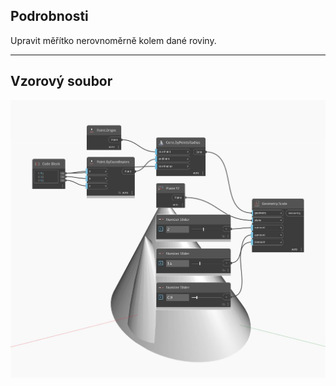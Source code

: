 <!--- Autodesk.DesignScript.Geometry.Geometry.Scale(plane, xamount, yamount, zamount) --->
<!--- VH3KQEMEQFHQ4Z45T42EMLXFENVMZSCLRKQMQVBQNLE4YVTF5HTA --->
## Podrobnosti
Upravit měřítko nerovnoměrně kolem dané roviny.
___
## Vzorový soubor

![Scale (plane, xamount, yamount, zamount)](./VH3KQEMEQFHQ4Z45T42EMLXFENVMZSCLRKQMQVBQNLE4YVTF5HTA_img.jpg)

